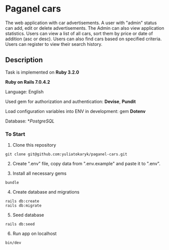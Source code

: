# Paganel cars

The web application with car advertisements. A user with "admin" status can add, edit or delete advertisements. The Admin can also view application statistics. Users can view a list of all cars, sort them by price or date of addition (asc or desc). Users can also find cars based on specified criteria. Users can register to view their search history.

## Description
Task is implemented on **Ruby 3.2.0**

**Ruby on Rails 7.0.4.2**

Language: English

Used gem for authorization and authentication: **Devise**, **Pundit**

Load configuration variables into ENV in development: gem **Dotenv**

Database: **PostgreSQL*

### To Start
1. Clone this repository
```
git clone git@github.com:yuliatokaryk/paganel-cars.git
```
2. Create ".env" file, copy data from ".env.example" and paste it to ".env".

3. Install all necessary gems
```
bundle
```
4. Create database and migrations
```
rails db:create
rails db:migrate
```
5. Seed database
```
rails db:seed
```
6. Run app on localhost
```
bin/dev
```
